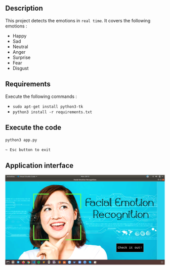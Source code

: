 ## Description
This project detects the emotions in `real time`. It covers the following emotions :
* Happy
* Sad
* Neutral
* Anger
* Surprise
* Fear
* Disgust

## Requirements
Execute the following commands :
- `sudo apt-get install python3-tk`
- `python3 install -r requirements.txt`

## Execute the code
`python3 app.py`

`~ Esc button to exit `

## Application interface

![UI](/image/screenshots/home.png)